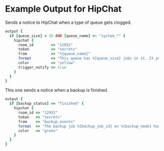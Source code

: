 # Example Output for HipChat
Sends a notice to HipChat when a type of queue gets clogged.

```ruby
output {
  if [queue_size] > 30 AND [queue_name] =~ "system_*" {
    hipchat {
      room_id        => "12932"
      token          => "secrets"
      from           => "%{queue_name}"
      format         => "This queue has %{queue_size} jobs in it. It probably needs a good kicking."
      color          => "yellow"
      trigger_notify => true
    }
  }
}

```

This one sends a notice when a backup is finished.
```ruby
output {
  if [backup_status] == "finished" {
    hipchat {
      room_id => "12932"
      token   => "secrets"
      from    => "backup_events"
      format  => "The backup job %{backup_job_id} on %{backup_node} has finished with %{backup_size/1024}GB in the VTL."
      color   => "green"
    }
  }
}
```
